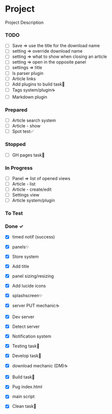 # Project

Project Description

### TODO

- [ ] Save => use the title for the download name  
- [ ] setting => override download name  
- [ ] setting => what to show when closing an article  
- [ ] setting => open in the opposite panel  
- [ ] settings => title  
- [ ] ls parser plugin  
- [ ] Article links  
- [ ] Add plugins to build task🚀  
- [ ] Tags system/plugin☕  
- [ ] Markdown plugin  

### Prepared

- [ ] Article search system  
- [ ] Article - show  
- [ ] Spot test✅  

### Stopped

- [ ] GH pages task🚀  

### In Progress

- [ ] Panel => list of opened views  
- [ ] Article - list  
- [ ] Article - create/edit  
- [ ] Settings view  
- [ ] Article system/plugin  

### To Test


### Done ✓

- [x] timed notif (success)  
- [x] panels✨  
- [x] Store system  
- [x] Add title  
- [x] panel sizing/resizing  
- [x] Add lucide icons  
- [x] splashscreen✨  
- [x] server PUT mechanic☕  
- [x] Dev server  
- [x] Detect server  
- [x] Notification system  
- [x] Testing task🚀  
- [x] Develop task🚀  
- [x] download mechanic (DM)☕  
- [x] Build task🚀  
- [x] Pug index.html  
- [x] main script  
- [x] Clean task🚀  

